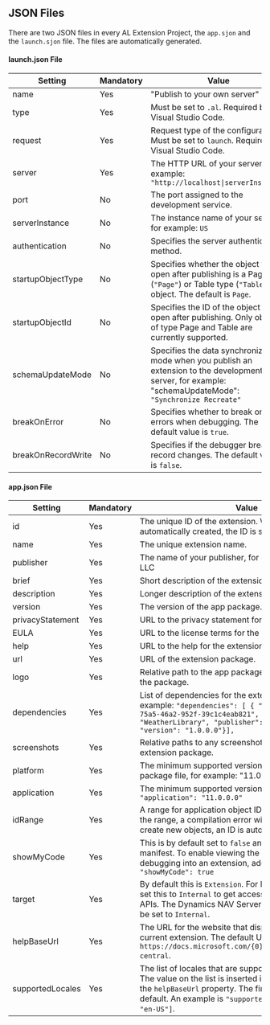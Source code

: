 ## JSON Files

There are two JSON files in every AL Extension Project, the ```app.sjon``` and the ```launch.sjon``` file. The files are automatically generated.

#### launch.json File
| Setting       | Mandatory | Value |
| ------------- | --------- | ----- |
| name          | Yes       |"Publish to your own server"|
| type          | Yes       |Must be set to ```.al```. Required by Visual Studio Code.|
| request       | Yes       |Request type of the configuration. Must be set to ```launch```. Required by Visual Studio Code.|
| server        | Yes       |The HTTP URL of your server, for example: ```"http://localhost\|serverInstance"```|
| port          | No        |The port assigned to the development service.|
| serverInstance| No        |The instance name of your server, for example: ```US```|
| authentication| No        |Specifies the server authentication method.|
| startupObjectType| No     |Specifies whether the object to open after publishing is a Page type (```"Page"```) or Table type (```"Table"```) object. The default is ```Page```.|
| startupObjectId| No|Specifies the ID of the object to open after publishing. Only objects of type Page and Table are currently supported.|
| schemaUpdateMode| No      |Specifies the data synchronization mode when you publish an extension to the development server, for example: "schemaUpdateMode": ```"Synchronize Recreate"```|
| breakOnError  | No|Specifies whether to break on errors when debugging. The default value is ```true```.|
| breakOnRecordWrite| No|Specifies if the debugger breaks on record changes. The default value is ```false```.|

#### app.json File
| Setting       | Mandatory | Value |
| ------------- | --------- | ----- |
| id            | Yes       |The unique ID of the extension. When app.json file is automatically created, the ID is set to a new GUID value.|
| name          | Yes       |The unique extension name.|
| publisher       | Yes       |The name of your publisher, for example: NAV Partner, LLC|
| brief       | Yes       |Short description of the extension.|
| description       | Yes       |Longer description of the extension.|
| version       | Yes       |The version of the app package.|
| privacyStatement       | Yes       |URL to the privacy statement for the extension.|
| EULA       | Yes       |URL to the license terms for the extension.|
| help       | Yes       |URL to the help for the extension.|
| url       | Yes       |URL of the extension package.|
| logo       | Yes       |Relative path to the app package logo from the root of the package.|
| dependencies       | Yes       |List of dependencies for the extension package. For example: ```"dependencies": [ { "appId": "4805fd15-75a5-46a2-952f-39c1c4eab821", "name": "WeatherLibrary", "publisher": "Microsoft", "version": "1.0.0.0"}],```|
| screenshots       | Yes       |Relative paths to any screenshots that should be in the extension package.|
| platform       | Yes       |The minimum supported version of the platform symbol package file, for example: "11.0.0.0". |
| application       | Yes       |The minimum supported version, for example: ```"application": "11.0.0.0"```|
| idRange       | Yes       |	A range for application object IDs. For all objects outside the range, a compilation error will be raised. When you create new objects, an ID is automatically suggested.|
| showMyCode       | Yes       |This is by default set to ```false``` and not visible in the manifest. To enable viewing the source code when debugging into an extension, add the following setting: ```"showMyCode": true```|
| target       | Yes       |	By default this is ```Extension```. For Dynamics NAV, you can set this to ```Internal``` to get access to otherwise restricted APIs. The Dynamics NAV Server setting must then also be set to ```Internal```.|
| helpBaseUrl       | Yes       |The URL for the website that displays help for the current extension. The default URL is ```https://docs.microsoft.com/{0}/dynamics365/business-central```.|
| supportedLocales       | Yes       |The list of locales that are supported for looking up help. The value on the list is inserted into the URL defined in the ```helpBaseUrl``` property. The first locale on the list is default. An example is ```"supportedLocales": ["da-DK", "en-US"]```.|
